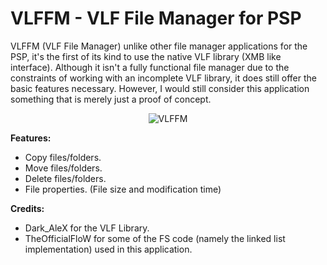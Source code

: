 # VLFFM - VLF File Manager for PSP

VLFFM (VLF File Manager) unlike other file manager applications for the PSP, it's the first of its kind to use the native VLF library (XMB like interface). Although it isn't a fully functional file manager due to the constraints of working with an incomplete VLF library, it does still offer the basic features necessary. However, I would still consider this application something that is merely just a proof of concept.

<p align="center">
  <img src="https://i.imgur.com/HA3d5NA.png" alt="VLFFM"/>
</p>

**Features:**

- Copy files/folders.
- Move files/folders.
- Delete files/folders.
- File properties. (File size and modification time)

**Credits:**

- Dark_AleX for the VLF Library.
- TheOfficialFloW for some of the FS code (namely the linked list implementation) used in this application.
